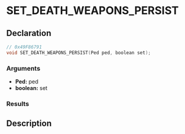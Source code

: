 # SET_DEATH_WEAPONS_PERSIST

## Declaration
```cpp
// 0x49F86791
void SET_DEATH_WEAPONS_PERSIST(Ped ped, boolean set);
```

### Arguments
- **Ped:** ped
- **boolean:** set

### Results

## Description

